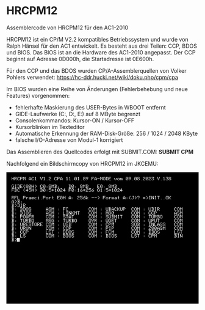 # HRCPM12
Assemblercode von HRCPM12 für den AC1-2010

HRCPM12 ist ein CP/M V2.2 kompatibles Betriebssystem und wurde von Ralph Hänsel für den AC1 entwickelt.
Es besteht aus drei Teilen: CCP, BDOS und BIOS.
Das BIOS ist an die Hardware des AC1-2010 angepasst.
Der CCP beginnt auf Adresse 0D000h, die Startadresse ist 0E600h.

Für den CCP und das BDOS wurden CP/A-Assemblerquellen von Volker Pohlers verwendet:
https://hc-ddr.hucki.net/wiki/doku.php/cpm/cpa

Im BIOS wurden eine Reihe von Änderungen (Fehlerbehebung und neue Features) vorgenommen:
- fehlerhafte Maskierung des USER-Bytes in WBOOT entfernt
- GIDE-Laufwerke (C:, D:, E:) auf 8 MByte begrenzt
- Consolenkommandos: Kursor-ON / Kursor-OFF
- Kursorblinken im Texteditor
- Automatische Erkennung der RAM-Disk-Größe: 256 / 1024 / 2048 KByte
- falsche I/O-Adresse von Modul-1 korrigiert

Das Assemblieren des Quellcodes erfolgt mit SUBMIT.COM: **SUBMIT CPM**

Nachfolgend ein Bildschirmcopy von HRCPM12 im JKCEMU:

![Bildschirmcopy von HRCPM12](https://github.com/friedertonn/HRCPM12/blob/main/Fotos/HRCPM12.png?raw=true)
